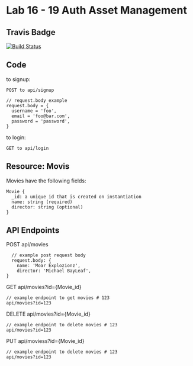 # Lab 16 - 19 Auth Asset Management
## Travis Badge
[![Build Status](https://travis-ci.org/ashtonkellis/16-19-auth-asset-mgt.svg?branch=master)](https://travis-ci.org/ashtonkellis/16-19-auth-asset-mgt)

## Code
to signup:
```
POST to api/signup

// request.body example
request.body = {
  username = 'foo',
  email = 'foo@bar.com',
  password = 'password',
}
```

to login:
```
GET to api/login
```

## Resource: Movis
Movies have the following fields:
```
Movie {
  _id: a unique id that is created on instantiation
  name: string (required)
  director: string (optional)
}
```

## API Endpoints
POST api/movies
```
  // example post request body
  request.body: {
    name: 'Moar Explozionz',
    director: 'Michael BayLeaf',
}
```

GET api/movies?id={Movie_id}
```
// example endpoint to get movies # 123
api/movies?id=123
```

DELETE api/movies?id={Movie_id}
```
// example endpoint to delete movies # 123
api/movies?id=123
```

PUT api/moviess?id={Movie_id}
```
// example endpoint to delete movies # 123
api/movies?id=123
```
